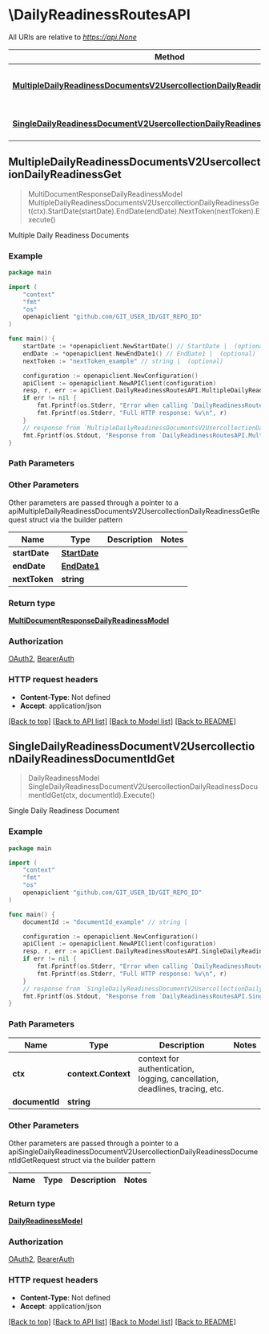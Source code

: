 # \DailyReadinessRoutesAPI

All URIs are relative to *https://api.None*

Method | HTTP request | Description
------------- | ------------- | -------------
[**MultipleDailyReadinessDocumentsV2UsercollectionDailyReadinessGet**](DailyReadinessRoutesAPI.md#MultipleDailyReadinessDocumentsV2UsercollectionDailyReadinessGet) | **Get** /v2/usercollection/daily_readiness | Multiple Daily Readiness Documents
[**SingleDailyReadinessDocumentV2UsercollectionDailyReadinessDocumentIdGet**](DailyReadinessRoutesAPI.md#SingleDailyReadinessDocumentV2UsercollectionDailyReadinessDocumentIdGet) | **Get** /v2/usercollection/daily_readiness/{document_id} | Single Daily Readiness Document



## MultipleDailyReadinessDocumentsV2UsercollectionDailyReadinessGet

> MultiDocumentResponseDailyReadinessModel MultipleDailyReadinessDocumentsV2UsercollectionDailyReadinessGet(ctx).StartDate(startDate).EndDate(endDate).NextToken(nextToken).Execute()

Multiple Daily Readiness Documents

### Example

```go
package main

import (
	"context"
	"fmt"
	"os"
	openapiclient "github.com/GIT_USER_ID/GIT_REPO_ID"
)

func main() {
	startDate := *openapiclient.NewStartDate() // StartDate |  (optional)
	endDate := *openapiclient.NewEndDate1() // EndDate1 |  (optional)
	nextToken := "nextToken_example" // string |  (optional)

	configuration := openapiclient.NewConfiguration()
	apiClient := openapiclient.NewAPIClient(configuration)
	resp, r, err := apiClient.DailyReadinessRoutesAPI.MultipleDailyReadinessDocumentsV2UsercollectionDailyReadinessGet(context.Background()).StartDate(startDate).EndDate(endDate).NextToken(nextToken).Execute()
	if err != nil {
		fmt.Fprintf(os.Stderr, "Error when calling `DailyReadinessRoutesAPI.MultipleDailyReadinessDocumentsV2UsercollectionDailyReadinessGet``: %v\n", err)
		fmt.Fprintf(os.Stderr, "Full HTTP response: %v\n", r)
	}
	// response from `MultipleDailyReadinessDocumentsV2UsercollectionDailyReadinessGet`: MultiDocumentResponseDailyReadinessModel
	fmt.Fprintf(os.Stdout, "Response from `DailyReadinessRoutesAPI.MultipleDailyReadinessDocumentsV2UsercollectionDailyReadinessGet`: %v\n", resp)
}
```

### Path Parameters



### Other Parameters

Other parameters are passed through a pointer to a apiMultipleDailyReadinessDocumentsV2UsercollectionDailyReadinessGetRequest struct via the builder pattern


Name | Type | Description  | Notes
------------- | ------------- | ------------- | -------------
 **startDate** | [**StartDate**](StartDate.md) |  | 
 **endDate** | [**EndDate1**](EndDate1.md) |  | 
 **nextToken** | **string** |  | 

### Return type

[**MultiDocumentResponseDailyReadinessModel**](MultiDocumentResponseDailyReadinessModel.md)

### Authorization

[OAuth2](../README.md#OAuth2), [BearerAuth](../README.md#BearerAuth)

### HTTP request headers

- **Content-Type**: Not defined
- **Accept**: application/json

[[Back to top]](#) [[Back to API list]](../README.md#documentation-for-api-endpoints)
[[Back to Model list]](../README.md#documentation-for-models)
[[Back to README]](../README.md)


## SingleDailyReadinessDocumentV2UsercollectionDailyReadinessDocumentIdGet

> DailyReadinessModel SingleDailyReadinessDocumentV2UsercollectionDailyReadinessDocumentIdGet(ctx, documentId).Execute()

Single Daily Readiness Document

### Example

```go
package main

import (
	"context"
	"fmt"
	"os"
	openapiclient "github.com/GIT_USER_ID/GIT_REPO_ID"
)

func main() {
	documentId := "documentId_example" // string | 

	configuration := openapiclient.NewConfiguration()
	apiClient := openapiclient.NewAPIClient(configuration)
	resp, r, err := apiClient.DailyReadinessRoutesAPI.SingleDailyReadinessDocumentV2UsercollectionDailyReadinessDocumentIdGet(context.Background(), documentId).Execute()
	if err != nil {
		fmt.Fprintf(os.Stderr, "Error when calling `DailyReadinessRoutesAPI.SingleDailyReadinessDocumentV2UsercollectionDailyReadinessDocumentIdGet``: %v\n", err)
		fmt.Fprintf(os.Stderr, "Full HTTP response: %v\n", r)
	}
	// response from `SingleDailyReadinessDocumentV2UsercollectionDailyReadinessDocumentIdGet`: DailyReadinessModel
	fmt.Fprintf(os.Stdout, "Response from `DailyReadinessRoutesAPI.SingleDailyReadinessDocumentV2UsercollectionDailyReadinessDocumentIdGet`: %v\n", resp)
}
```

### Path Parameters


Name | Type | Description  | Notes
------------- | ------------- | ------------- | -------------
**ctx** | **context.Context** | context for authentication, logging, cancellation, deadlines, tracing, etc.
**documentId** | **string** |  | 

### Other Parameters

Other parameters are passed through a pointer to a apiSingleDailyReadinessDocumentV2UsercollectionDailyReadinessDocumentIdGetRequest struct via the builder pattern


Name | Type | Description  | Notes
------------- | ------------- | ------------- | -------------


### Return type

[**DailyReadinessModel**](DailyReadinessModel.md)

### Authorization

[OAuth2](../README.md#OAuth2), [BearerAuth](../README.md#BearerAuth)

### HTTP request headers

- **Content-Type**: Not defined
- **Accept**: application/json

[[Back to top]](#) [[Back to API list]](../README.md#documentation-for-api-endpoints)
[[Back to Model list]](../README.md#documentation-for-models)
[[Back to README]](../README.md)

